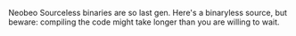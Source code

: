 Neobeo
Sourceless binaries are so last gen. Here's a binaryless source, but beware: compiling the code might take longer than you are willing to wait.
